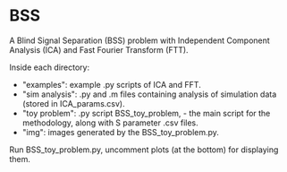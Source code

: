 # BSS
A Blind Signal Separation (BSS) problem with Independent Component Analysis (ICA) and Fast Fourier Transform (FTT).

Inside each directory:

* "examples": example .py scripts of ICA and FFT.
* "sim analysis": .py and .m files containing analysis of simulation data (stored in ICA_params.csv).
* "toy problem": .py script BSS_toy_problem, - the main script for the methodology, along with S parameter .csv files.
* "img": images generated by the BSS_toy_problem.py.

Run BSS_toy_problem.py, uncomment plots (at the bottom) for displaying them.
